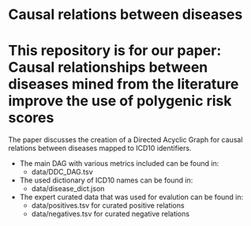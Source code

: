 # Causal relations between diseases
# This repository is for our paper: Causal relationships between diseases mined from the literature improve the use of polygenic risk scores
The paper discusses the creation of a Directed Acyclic Graph for causal relations between diseases mapped to ICD10 identifiers.

- The main DAG with various metrics included can be found in:
  - data/DDC_DAG.tsv
- The used dictionary of ICD10 names can be found in:
  - data/disease_dict.json
- The expert curated data that was used for evalution can be found in:
  - data/positives.tsv for curated positive relations
  - data/negatives.tsv for curated negative relations
